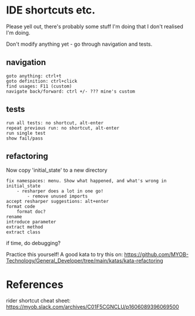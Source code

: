 # IDE shortcuts etc.

Please yell out, there's probably some stuff I'm doing that I don't realised I'm
doing.

Don't modify anything yet - go through navigation and tests.

## navigation
    goto anything: ctrl+t
    goto definition: ctrl+click
    find usages: F11 (custom)
    navigate back/forward: ctrl +/- ??? mine's custom

## tests
    run all tests: no shortcut, alt-enter
    repeat previous run: no shortcut, alt-enter
    run single test
    show fail/pass


## refactoring

Now copy 'initial_state' to a new directory

    fix namespaces: menu. Show what happened, and what's wrong in initial_state
        - resharper does a lot in one go!
            - remove unused imports
    accept resharper suggestions: alt+enter
    format code
        format doc?
    rename
    introduce parameter
    extract method
    extract class

if time, do debugging?


Practice this yourself! A good kata to try this on:
https://github.com/MYOB-Technology/General_Developer/tree/main/katas/kata-refactoring


# References

rider shortcut cheat sheet: https://myob.slack.com/archives/C01F5CGNCLU/p1606089396069500
